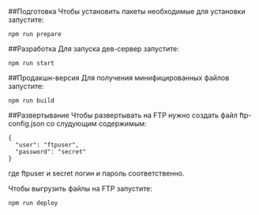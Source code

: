 ##Подготовка
Чтобы установить пакеты необходимые для установки запустите:
```
npm run prepare
```
##Разработка
Для запуска дев-сервер запустите:
```
npm run start
```
##Продакшн-версия
Для получения минифицированных файлов запустите:
```
npm run build
```
##Развертывание
Чтобы развертывать на FTP нужно создать файл ftp-config.json со слудующим содержимым:
```
{
  "user": "ftpuser",
  "password": "secret"
}
```
где ftpuser и secret логин и пароль соответственно.

Чтобы выгрузить файлы на FTP запустите:
```
npm run deploy
```
